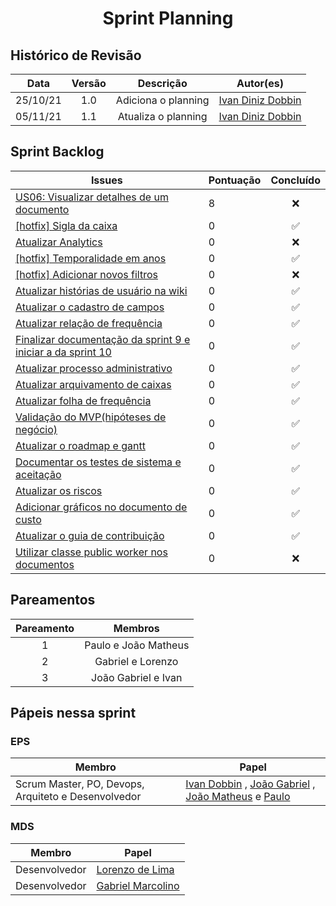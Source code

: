 <h1 style="text-align: center">Sprint Planning</h1>

## Histórico de Revisão
| Data | Versão | Descrição | Autor(es)|
|:----:|:------:|:---------:|:--------:|
| 25/10/21 | 1.0 | Adiciona o planning | [Ivan Diniz Dobbin](https://github.com/darmsDD)|
| 05/11/21 | 1.1 | Atualiza o planning | [Ivan Diniz Dobbin](https://github.com/darmsDD)|


## Sprint Backlog
Issues | Pontuação | Concluído
------------ | -------------- | :--------:
[US06: Visualizar detalhes de um documento](https://github.com/fga-eps-mds/2021.1-pc-go1/issues/53) | 8 | :x:
[[hotfix] Sigla da caixa](https://github.com/fga-eps-mds/2021.1-pc-go1/issues/145) | 0 |  :white_check_mark:
[Atualizar Analytics](https://github.com/fga-eps-mds/2021.1-pc-go1/issues/142) | 0 |  :x:
[[hotfix] Temporalidade em anos](https://github.com/fga-eps-mds/2021.1-pc-go1/issues/146) | 0 |  :white_check_mark:
[[hotfix] Adicionar novos filtros](https://github.com/fga-eps-mds/2021.1-pc-go1/issues/149) | 0 |   :x:
[Atualizar histórias de usuário na wiki ](https://github.com/fga-eps-mds/2021.1-pc-go1/issues/134) | 0 | :white_check_mark: 
[Atualizar o cadastro de campos](https://github.com/fga-eps-mds/2021.1-pc-go1/issues/162) | 0 |  :white_check_mark:
[Atualizar relação de frequência](https://github.com/fga-eps-mds/2021.1-pc-go1/issues/164) | 0 |  :white_check_mark:
[Finalizar documentação da sprint 9 e iniciar a da sprint 10 ](https://github.com/fga-eps-mds/2021.1-pc-go1/issues/170) | 0 |  :white_check_mark:
[Atualizar processo administrativo](https://github.com/fga-eps-mds/2021.1-pc-go1/issues/163) | 0 |  :white_check_mark:
[Atualizar arquivamento de caixas](https://github.com/fga-eps-mds/2021.1-pc-go1/issues/166) | 0 |  :white_check_mark:
[Atualizar folha de frequência](https://github.com/fga-eps-mds/2021.1-pc-go1/issues/165) | 0 |  :white_check_mark:
[Validação do MVP(hipóteses de negócio)](https://github.com/fga-eps-mds/2021.1-pc-go1/issues/161) | 0 |  :white_check_mark:
[Atualizar o roadmap e gantt](https://github.com/fga-eps-mds/2021.1-pc-go1/issues/160) | 0 |  :white_check_mark:
[Documentar os testes de sistema e aceitação](https://github.com/fga-eps-mds/2021.1-pc-go1/issues/159) | 0 |  :white_check_mark:
[Atualizar os riscos](https://github.com/fga-eps-mds/2021.1-pc-go1/issues/157) | 0 |  :white_check_mark:
[Adicionar gráficos no documento de custo](https://github.com/fga-eps-mds/2021.1-pc-go1/issues/176) | 0 |  :white_check_mark:
[Atualizar o guia de contribuição](https://github.com/fga-eps-mds/2021.1-pc-go1/issues/178) | 0 |  :white_check_mark:
[Utilizar classe public worker nos documentos](https://github.com/fga-eps-mds/2021.1-pc-go1/issues/175) | 0 |  :x:




## Pareamentos

| Pareamento | Membros
|:--------: | :-------:
| 1 | Paulo  e João Matheus
| 2 | Gabriel e Lorenzo
| 3 | João Gabriel e Ivan

## Pápeis nessa sprint

### EPS
Membro| Papel
------------ | --------------
Scrum Master, PO, Devops, Arquiteto e Desenvolvedor | [Ivan Dobbin](https://github.com/darmsDD) , [João Gabriel](https://github.com/bielrossi15) , [João Matheus](https://github.com/J-Matheus) e  [Paulo](https://github.com/PauloVitorRocha) 


### MDS
Membro| Papel
------------ | --------------
Desenvolvedor | [Lorenzo de Lima](https://github.com/lorenzo7377)
Desenvolvedor | [Gabriel Marcolino](https://github.com/GabrielMR360)